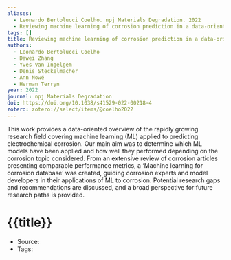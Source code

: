 ```yaml
---
aliases:
  - Leonardo Bertolucci Coelho. npj Materials Degradation. 2022
  - Reviewing machine learning of corrosion prediction in a data-oriented perspective
tags: []
title: Reviewing machine learning of corrosion prediction in a data-oriented perspective
authors:
  - Leonardo Bertolucci Coelho
  - Dawei Zhang
  - Yves Van Ingelgem
  - Denis Steckelmacher
  - Ann Nowé
  - Herman Terryn
year: 2022
journal: npj Materials Degradation
doi: https://doi.org/10.1038/s41529-022-00218-4
zotero: zotero://select/items/@coelho2022
---
```

<!-- START_ABSTRACT -->
This work provides a data-oriented overview of the rapidly growing research field covering machine learning (ML) applied to predicting electrochemical corrosion. Our main aim was to determine which ML models have been applied and how well they performed depending on the corrosion topic considered. From an extensive review of corrosion articles presenting comparable performance metrics, a ‘Machine learning for corrosion database’ was created, guiding corrosion experts and model developers in their applications of ML to corrosion. Potential research gaps and recommendations are discussed, and a broad perspective for future research paths is provided.
<!-- END_ABSTRACT -->

<!-- START_TEMPLATE -->
# {{title}}

- Source:
- Tags: 
<!-- END_TEMPLATE -->